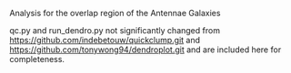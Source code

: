 Analysis for the overlap region of the Antennae Galaxies

qc.py and run_dendro.py not significantly changed from https://github.com/indebetouw/quickclump.git and https://github.com/tonywong94/dendroplot.git and are included here for completeness.
